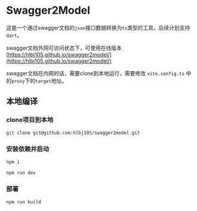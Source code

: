 <!--
 * @Author: Jason
 * @Date: 2021-10-09 17:12:53
 * @LastEditors: Jason hlbj105@qq.com
 * @LastEditTime: 2022-10-30
 * @FilePath: /README.md
 * @description: description
-->
# Swagger2Model

这是一个通过swagger文档的`json`接口数据转换为`ts`类型的工具，后续计划支持`dart`。

swagger文档外网可访问状态下，可使用在线版本[https://hlbj105.github.io/swagger2model/](https://hlbj105.github.io/swagger2model/)

swagger文档在内网的话，需要clone到本地运行，需要修改 `vite.config.ts` 中的`proxy`下的`target`地址。

## 本地编译

### clone项目到本地

```bash
git clone git@github.com:hlbj105/swagger2model.git
```

### 安装依赖并启动

```bash
npm i
```

```bash
npm run dev
```

### 部署

```bash
npm run build
```
